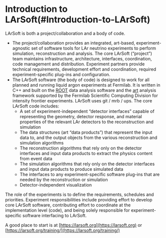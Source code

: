 Introduction to LArSoft(#Introduction-to-LArSoft)
====================================================

LArSoft is both a project/collaboration and a body of code.

-   The project/collaboration provides an integrated, art-based, experiment-agnostic set of software tools for LAr neutrino experiments to perform simulation, reconstruction and analysis. The core LArSoft (“project”) team maintains infrastructure, architecture, interfaces, coordination, code management and distribution. Experiment partners provide technical requirements, development effort and coordination, required experiment-specific plug-ins and configuration.
-   The LArSoft software (the body of code) is designed to work for all planned and running liquid argon experiments at Fermilab. It is written in C++ and built on the [ROOT](http://root.cern.ch) data analysis software and the [art](https://cdcvs.fnal.gov/redmine/projects/art) analysis framework supported by the Fermilab Scientific Computing Division for intensity frontier experiments. LArSoft uses git / mrb / ups. The core LArSoft code includes:
    -   A set of experiment-independent “detector interfaces” capable of representing the geometry, detector response, and material properties of the relevant LAr detectors to the reconstruction and simulation
    -   The data structures (art “data products”) that represent the input data to, and the output objects from the various reconstruction and simulation algorithms
    -   The reconstruction algorithms that rely only on the detector interfaces and input data products to extract the physics content from event data
    -   The simulation algorithms that rely only on the detector interfaces and input data products to produce simulated data
    -   The interfaces to any experiment-specific software plug-ins that are needed by the reconstruction or simulation
    -   Detector-independent visualization

The role of the experiments is to define the requirements, schedules and priorities. Experiment responsibilities include providing effort to develop core LArSoft software, contributing effort to coordinate at the implementation level (code), and being solely responsible for experiment-specific software interfacing to LArSoft.

A good place to start is at [https://larsoft.org](https://larsoft.org) or [https://larsoft.org/training/](https://larsoft.org/training/)
